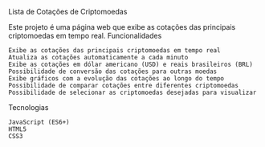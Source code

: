 Lista de Cotações de Criptomoedas

Este projeto é uma página web que exibe as cotações das principais criptomoedas em tempo real.
Funcionalidades

    Exibe as cotações das principais criptomoedas em tempo real
    Atualiza as cotações automaticamente a cada minuto
    Exibe as cotações em dólar americano (USD) e reais brasileiros (BRL)
    Possibilidade de conversão das cotações para outras moedas
    Exibe gráficos com a evolução das cotações ao longo do tempo
    Possibilidade de comparar cotações entre diferentes criptomoedas
    Possibilidade de selecionar as criptomoedas desejadas para visualizar

Tecnologias

    JavaScript (ES6+)
    HTML5
    CSS3
